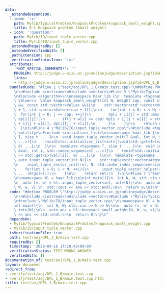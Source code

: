 ```yaml
---
data:
  _extendedDependsOn:
  - icon: ':x:'
    path: Mylib/TypicalProblem/KnapsackProblem/knapsack_small_weight.cpp
    title: 0-1 Knapsack problem (Small weight)
  - icon: ':question:'
    path: Mylib/IO/input_tuple_vector.cpp
    title: Mylib/IO/input_tuple_vector.cpp
  _extendedRequiredBy: []
  _extendedVerifiedWith: []
  _pathExtension: cpp
  _verificationStatusIcon: ':x:'
  attributes:
    '*NOT_SPECIAL_COMMENTS*': ''
    PROBLEM: http://judge.u-aizu.ac.jp/onlinejudge/description.jsp?id=DPL_1_B
    links:
    - http://judge.u-aizu.ac.jp/onlinejudge/description.jsp?id=DPL_1_B
  bundledCode: "#line 1 \"test/aoj/DPL_1_B/main.test.cpp\"\n#define PROBLEM \"http://judge.u-aizu.ac.jp/onlinejudge/description.jsp?id=DPL_1_B\"\
    \n\n#include <iostream>\n#include <vector>\n#line 3 \"Mylib/TypicalProblem/KnapsackProblem/knapsack_small_weight.cpp\"\
    \n#include <algorithm>\n\nnamespace haar_lib {\n  template <typename Weight, typename\
    \ Value>\n  Value knapsack_small_weight(int N, Weight cap, const std::vector<Weight>\
    \ &w, const std::vector<Value> &v){\n    std::vector<std::vector<Value>> dp(N\
    \ + 1, std::vector<Value>(cap + 1));\n\n    for(int i = 0; i < N; ++i){\n    \
    \  for(int j = 0; j <= cap; ++j){\n        dp[i + 1][j] = std::max(dp[i + 1][j],\
    \ dp[i][j]);\n        if(j + w[i] <= cap) dp[i + 1][j + w[i]] = std::max(dp[i\
    \ + 1][j + w[i]], dp[i][j] + v[i]);\n      }\n    }\n\n    return dp[N][cap];\n\
    \  }\n}\n#line 4 \"Mylib/IO/input_tuple_vector.cpp\"\n#include <tuple>\n#include\
    \ <utility>\n#include <initializer_list>\n\nnamespace haar_lib {\n  template <typename\
    \ T, size_t ... I>\n  void input_tuple_vector_init(T &val, int N, std::index_sequence<I\
    \ ...>){\n    (void)std::initializer_list<int>{(void(std::get<I>(val).resize(N)),\
    \ 0) ...};\n  }\n\n  template <typename T, size_t ... I>\n  void input_tuple_vector_helper(T\
    \ &val, int i, std::index_sequence<I ...>){\n    (void)std::initializer_list<int>{(void(std::cin\
    \ >> std::get<I>(val)[i]), 0) ...};\n  }\n\n  template <typename ... Args>\n \
    \ auto input_tuple_vector(int N){\n    std::tuple<std::vector<Args> ...> ret;\n\
    \n    input_tuple_vector_init(ret, N, std::make_index_sequence<sizeof ... (Args)>());\n\
    \    for(int i = 0; i < N; ++i){\n      input_tuple_vector_helper(ret, i, std::make_index_sequence<sizeof\
    \ ... (Args)>());\n    }\n\n    return ret;\n  }\n}\n#line 7 \"test/aoj/DPL_1_B/main.test.cpp\"\
    \n\nnamespace hl = haar_lib;\n\nint main(){\n  int N, W; std::cin >> N >> W;\n\
    \n  auto [v, w] = hl::input_tuple_vector<int, int>(N);\n\n  auto ans = hl::knapsack_small_weight(N,\
    \ W, w, v);\n  std::cout << ans << std::endl;\n\n  return 0;\n}\n"
  code: "#define PROBLEM \"http://judge.u-aizu.ac.jp/onlinejudge/description.jsp?id=DPL_1_B\"\
    \n\n#include <iostream>\n#include <vector>\n#include \"Mylib/TypicalProblem/KnapsackProblem/knapsack_small_weight.cpp\"\
    \n#include \"Mylib/IO/input_tuple_vector.cpp\"\n\nnamespace hl = haar_lib;\n\n\
    int main(){\n  int N, W; std::cin >> N >> W;\n\n  auto [v, w] = hl::input_tuple_vector<int,\
    \ int>(N);\n\n  auto ans = hl::knapsack_small_weight(N, W, w, v);\n  std::cout\
    \ << ans << std::endl;\n\n  return 0;\n}\n"
  dependsOn:
  - Mylib/TypicalProblem/KnapsackProblem/knapsack_small_weight.cpp
  - Mylib/IO/input_tuple_vector.cpp
  isVerificationFile: true
  path: test/aoj/DPL_1_B/main.test.cpp
  requiredBy: []
  timestamp: '2020-09-16 17:10:42+09:00'
  verificationStatus: TEST_WRONG_ANSWER
  verifiedWith: []
documentation_of: test/aoj/DPL_1_B/main.test.cpp
layout: document
redirect_from:
- /verify/test/aoj/DPL_1_B/main.test.cpp
- /verify/test/aoj/DPL_1_B/main.test.cpp.html
title: test/aoj/DPL_1_B/main.test.cpp
---
```

